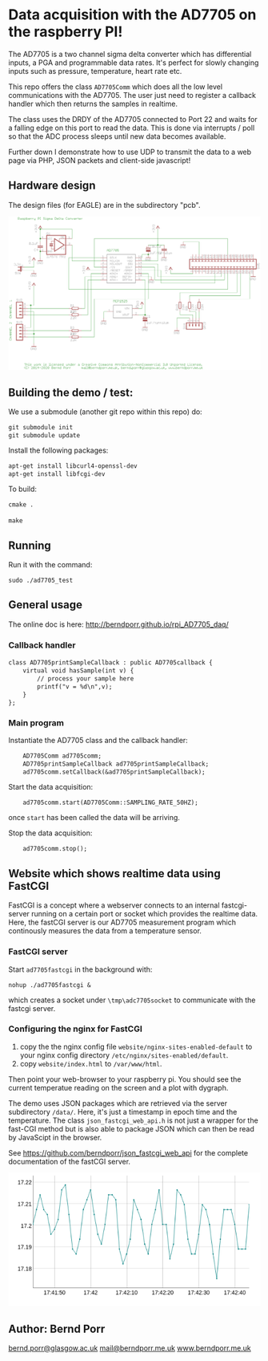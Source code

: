 # Data acquisition with the AD7705 on the raspberry PI!

The AD7705 is a two channel sigma delta converter which has
differential inputs, a PGA and programmable data rates. It's
perfect for slowly changing inputs such as pressure, temperature,
heart rate etc.

This repo offers the class `AD7705Comm` which does all the low level
communications with the AD7705. The user just need to register a
callback handler which then returns the samples in realtime.

The class uses the DRDY of the AD7705 connected to Port 22 and
waits for a falling edge on this port to read
the data. This is done via interrupts / poll
so that the ADC process sleeps until new data becomes
available.

Further down I demonstrate how to use UDP to transmit the data to a web
page via PHP, JSON packets and client-side javascript!

## Hardware design

The design files (for EAGLE) are in the subdirectory "pcb".

![alt tag](circuit.png)

## Building the demo / test:

We use a submodule (another git repo within this repo) do:
```
git submodule init
git submodule update
```

Install the following packages:
```
apt-get install libcurl4-openssl-dev
apt-get install libfcgi-dev
```

To build:

    cmake .

    make

## Running

Run it with the command:

    sudo ./ad7705_test

## General usage

The online doc is here: http://berndporr.github.io/rpi_AD7705_daq/

### Callback handler

```
class AD7705printSampleCallback : public AD7705callback {
	virtual void hasSample(int v) {
		// process your sample here
		printf("v = %d\n",v);
	}
};
```

### Main program

Instantiate the AD7705 class and the callback handler:
```
	AD7705Comm ad7705comm;
	AD7705printSampleCallback ad7705printSampleCallback;
	ad7705comm.setCallback(&ad7705printSampleCallback);
```

Start the data acquisition:
```
	ad7705comm.start(AD7705Comm::SAMPLING_RATE_50HZ);
```
once `start` has been called the data will be arriving.

Stop the data acquisition:
```
	ad7705comm.stop();
```


## Website which shows realtime data using FastCGI

FastCGI is a concept where a webserver connects to an internal
fastcgi-server running on a certain port or socket which provides
the realtime data. Here, the fastCGI server is our AD7705
measurement program which continously measures the data from a
temperature sensor.

### FastCGI server

Start `ad7705fastcgi`
in the background with:
```
nohup ./ad7705fastcgi &
```
which creates a socket under `\tmp\adc7705socket` to communicate with
the fastcgi server.

### Configuring the nginx for FastCGI

 1. copy the the nginx config file `website/nginx-sites-enabled-default` to your
    nginx config directory `/etc/nginx/sites-enabled/default`.
 2. copy `website/index.html` to `/var/www/html`.
 
Then point your web-browser to your raspberry pi. You should see the current
temperatue reading on the screen and a plot with dygraph.

The demo uses JSON packages which are retrieved via the server
subdirectory `/data/`. Here, it's just a timestamp in epoch time and
the temperature. The class `json_fastcgi_web_api.h` is not just a
wrapper for the fast-CGI method but is also able to package JSON which
can then be read by JavaScipt in the browser.

See https://github.com/berndporr/json_fastcgi_web_api for the complete
documentation of the fastCGI server.

![alt tag](screenshot.png)


## Author: Bernd Porr

bernd.porr@glasgow.ac.uk
mail@berndporr.me.uk
www.berndporr.me.uk
